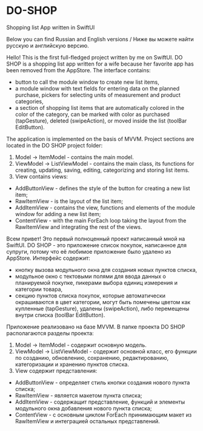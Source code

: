 # DO-SHOP
Shopping list App written in SwiftUI

Below you can find Russian and English versions / Ниже вы можете найти русскую и английскую версию.

Hello! This is the first full-fledged project written by me on SwiftUI.
DO SHOP is a shopping list app written for a wife because her favorite app has been removed from the AppStore.
The interface contains:
- button to call the module window to create new list items,
- a module window with text fields for entering data on the planned purchase, pickers for selecting units of measurement and product categories,
- a section of shopping list items that are automatically colored in the color of the category, can be marked with color as purchased (tapGesture), deleted (swipeAction), or moved inside the list (toolBar EditButton).


The application is implemented on the basis of MVVM.
Project sections are located in the DO SHOP project folder:
1. Model -> ItemModel - contains the main model.
2. ViewModel -> ListViewModel - contains the main class, its functions for creating, updating, saving, editing, categorizing and storing list items.
3. View contains views:
- AddButtonView - defines the style of the button for creating a new list item;
- RawItemView - is the layout of the list item;
- AddItemView - contains the view, functions and elements of the module window for adding a new list item;
- ContentView - with the main ForEach loop taking the layout from the RawItemView and integrating the rest of the views.



Всем привет! Это первый полноценный проект написанный мной на SwiftUI. 
DO SHOP - это приложение список покупок, написанное для супруги, потому что её любимое приложение было удалено из AppStore. 
Интерфейс содержит:
- кнопку вызова модульного окна для создания новых пунктов списка,
- модульное окно с тектовыми полями для ввода данных о планируемой покупке, пикерами выбора единиц измерения и категории товара,
- секцию пунктов списка покупок, которые автоматически окрашиваются в цвет категории, могут быть помечены цветом как купленные (tapGesture), удалены (swipeAction), либо перемещены внутри списка (toolBar EditButton). 


Приложение реализовано на базе MVVM. 
В папке проекта DO SHOP располагаются разделы проекта:
1. Model -> ItemModel - содержит основную модель.
2. ViewModel -> ListViewModel - содержит основной класс, его функции по созданию, обновлению, сохранению, редактированию, категоризации и хранению пунктов списка. 
3. View содержит представления:
- AddButtonView - определяет стиль кнопки создания нового пункта списка;
- RawItemView - является макетом пункта списка; 
- AddItemView - содержащит представление, функций и элементы модульного окна добавления нового пункта списка;
- ContentView - с основным циклом ForEach принимающим макет из RawItemView и интеграцией остальных представлений.
